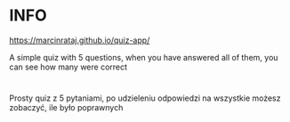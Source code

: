 # INFO

https://marcinrataj.github.io/quiz-app/

A simple quiz with 5 questions, when you have answered all of them, you can see how many were correct
#
Prosty quiz z 5 pytaniami, po udzieleniu odpowiedzi na wszystkie możesz zobaczyć, ile było poprawnych
